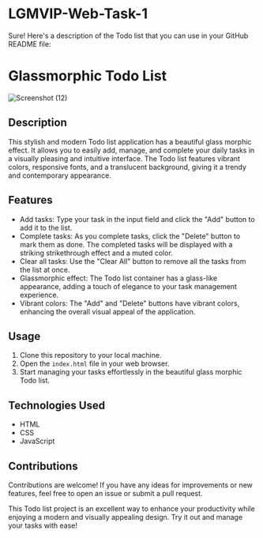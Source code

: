 # LGMVIP-Web-Task-1
Sure! Here's a description of the Todo list that you can use in your GitHub README file:

# Glassmorphic Todo List

![Screenshot (12)](https://github.com/Sabavat-Jayanth-Naik/LGMVIP-Web-Task-1/assets/130920035/d5fbdb51-1317-429e-9c51-63d0f55fb08d)


## Description

This stylish and modern Todo list application has a beautiful glass morphic effect. It allows you to easily add, manage, and complete your daily tasks in a visually pleasing and intuitive interface. The Todo list features vibrant colors, responsive fonts, and a translucent background, giving it a trendy and contemporary appearance.

## Features

- Add tasks: Type your task in the input field and click the "Add" button to add it to the list.
- Complete tasks: As you complete tasks, click the "Delete" button to mark them as done. The completed tasks will be displayed with a striking strikethrough effect and a muted color.
- Clear all tasks: Use the "Clear All" button to remove all the tasks from the list at once.
- Glassmorphic effect: The Todo list container has a glass-like appearance, adding a touch of elegance to your task management experience.
- Vibrant colors: The "Add" and "Delete" buttons have vibrant colors, enhancing the overall visual appeal of the application.

## Usage

1. Clone this repository to your local machine.
2. Open the `index.html` file in your web browser.
3. Start managing your tasks effortlessly in the beautiful glass morphic Todo list.

## Technologies Used

- HTML
- CSS
- JavaScript

## Contributions

Contributions are welcome! If you have any ideas for improvements or new features, feel free to open an issue or submit a pull request.



This Todo list project is an excellent way to enhance your productivity while enjoying a modern and visually appealing design. Try it out and manage your tasks with ease!
